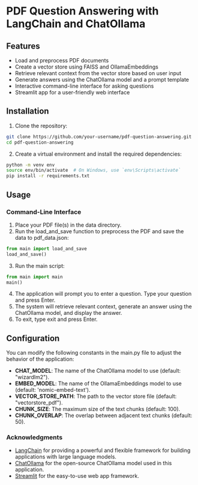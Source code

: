 # PDF Question Answering with LangChain and ChatOllama

## Features

- Load and preprocess PDF documents
- Create a vector store using FAISS and OllamaEmbeddings
- Retrieve relevant context from the vector store based on user input
- Generate answers using the ChatOllama model and a prompt template
- Interactive command-line interface for asking questions
- Streamlit app for a user-friendly web interface

## Installation

1. Clone the repository:

```bash
git clone https://github.com/your-username/pdf-question-answering.git
cd pdf-question-answering
```
2. Create a virtual environment and install the required dependencies:

```bash
python -m venv env
source env/bin/activate  # On Windows, use `env\Scripts\activate`
pip install -r requirements.txt
```
## Usage
### Command-Line Interface

1. Place your PDF file(s) in the data directory.
2. Run the load_and_save function to preprocess the PDF and save the data to pdf_data.json:

```python
from main import load_and_save
load_and_save()
```

3. Run the main script:

```python
from main import main
main()
```

4. The application will prompt you to enter a question. Type your question and press Enter.
5. The system will retrieve relevant context, generate an answer using the ChatOllama model, and display the answer.
6. To exit, type exit and press Enter.



## Configuration
You can modify the following constants in the main.py file to adjust the behavior of the application:

* **CHAT_MODEL**: The name of the ChatOllama model to use (default: "wizardlm2").
* **EMBED_MODEL**: The name of the OllamaEmbeddings model to use (default: 'nomic-embed-text').
* **VECTOR_STORE_PATH**: The path to the vector store file (default: "vectorstore_pdf").
* **CHUNK_SIZE**: The maximum size of the text chunks (default: 100).
* **CHUNK_OVERLAP**: The overlap between adjacent text chunks (default: 50).

### Acknowledgments

- [LangChain](https://github.com/hwchase17/langchain)  for providing a powerful and flexible framework for building applications with large language models.
- [ChatOllama](https://github.com/ollamapub/chat-ollama)  for the open-source ChatOllama model used in this application.
- [Streamlit](https://streamlit.io/)  for the easy-to-use web app framework.